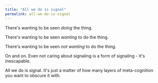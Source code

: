 ```yaml
---
title: "All we do is signal"
permalink: all-we-do-is-signal
---
```


There's wanting to be seen *doing* the thing.

There's wanting to be seen *wanting* to do the thing.

There's wanting to be seen *not wanting* to do the thing.

On and on. Even not caring about signaling is a form of signaling - it's inescapable.

All we do is signal. It's just a matter of how many layers of meta-cognition you want to obscure it with.

